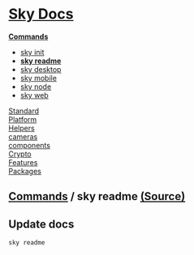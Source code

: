 <!--- This sky readme.2 was auto-generated using "npx sky readme" --> 

# [Sky Docs](../../../README.md)

**[Commands](..%2F..%2F..%2F%5Fcommands%2FREADME.md)**   
* [sky init](..%2F..%2F..%2F%5Fcommands%2Fdocs%2Fsky-init%2FREADME.md)
* **[sky readme](..%2F..%2F..%2F%5Fcommands%2Fdocs%2Fsky-readme%2FREADME.md)**
* [sky desktop](..%2F..%2F..%2F%5Fcommands%2Fdocs%2Fsky-desktop%2FREADME.md)
* [sky mobile](..%2F..%2F..%2F%5Fcommands%2Fdocs%2Fsky-mobile%2FREADME.md)
* [sky node](..%2F..%2F..%2F%5Fcommands%2Fdocs%2Fsky-node%2FREADME.md)
* [sky web](..%2F..%2F..%2F%5Fcommands%2Fdocs%2Fsky-web%2FREADME.md)
  
[Standard](..%2F..%2F..%2Fstandard%2FREADME.md)   
[Platform](..%2F..%2F..%2Fplatform%2FREADME.md)   
[Helpers](..%2F..%2F..%2Fhelpers%2FREADME.md)   
[cameras](..%2F..%2F..%2Fcameras%2FREADME.md)   
[components](..%2F..%2F..%2Fcomponents%2FREADME.md)   
[Crypto](..%2F..%2F..%2Fcrypto%2FREADME.md)   
[Features](..%2F..%2F..%2Ffeatures%2FREADME.md)   
[Packages](..%2F..%2F..%2Fpkgs%2FREADME.md)   

## [Commands](..%2F..%2F..%2F%5Fcommands%2FREADME.md) / sky readme [(Source)](..%2F..%2F..%2F%5Fcommands%2Fdocs%2Fsky-readme%2F)

  
## Update docs

```sh
sky readme

```